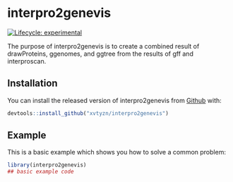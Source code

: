 
<!-- README.md is generated from README.Rmd. Please edit that file -->

# interpro2genevis

<!-- badges: start -->

[![Lifecycle:
experimental](https://img.shields.io/badge/lifecycle-experimental-orange.svg)](https://lifecycle.r-lib.org/articles/stages.html#experimental)
<!-- badges: end -->

The purpose of interpro2genevis is to create a combined result of
drawProteins, ggenomes, and ggtree from the results of gff and
interproscan.

## Installation

You can install the released version of interpro2genevis from
[Github](https://github.com/xvtyzn/interpro2genevis) with:

``` r
devtools::install_github("xvtyzn/interpro2genevis")
```

## Example

This is a basic example which shows you how to solve a common problem:

``` r
library(interpro2genevis)
## basic example code
```
